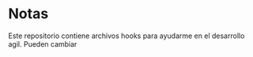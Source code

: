 # Notas

Este repositorio contiene archivos hooks para ayudarme en el desarrollo agil. Pueden cambiar